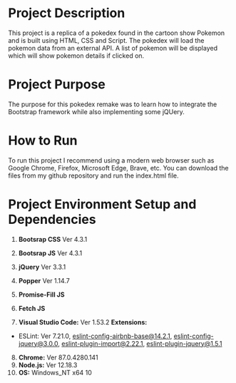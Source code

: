 # Project Description

This project is a replica of a pokedex found in the cartoon show Pokemon and is built using HTML, CSS and 
Script. The pokedex will load the pokemon data from an external API. A list of pokemon will be displayed which will show pokemon details if clicked on.

# Project Purpose

The purpose for this pokedex remake was to learn how to integrate the Bootstrap framework while also implementing some jQUery.

# How to Run

To run this project I recommend using a modern web browser such as Google Chrome, Firefox, Microsoft Edge, Brave, etc. You can download the files from my github repository and run the index.html file.

# Project Environment Setup and Dependencies

1. **Bootsrap CSS** Ver 4.3.1
2. **Bootsrap JS** Ver 4.3.1
3. **jQuery** Ver 3.3.1
4. **Popper** Ver 1.14.7
5. **Promise-Fill JS**
6. **Fetch JS**

7. **Visual Studio Code:** Ver 1.53.2
  **Extensions:**

  - ESLint: Ver 7.21.0, eslint-config-airbnb-base@14.2.1, eslint-config-jquery@3.0.0, eslint-plugin-import@2.22.1, eslint-plugin-jquery@1.5.1

8. **Chrome:** Ver 87.0.4280.141
9. **Node.js:** Ver 12.18.3
10. **OS:** Windows_NT x64 10

